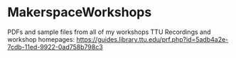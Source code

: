 # MakerspaceWorkshops
PDFs and sample files from all of my workshops
TTU Recordings and workshop homepages:
https://guides.library.ttu.edu/prf.php?id=5adb4a2e-7cdb-11ed-9922-0ad758b798c3
